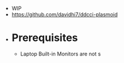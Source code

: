 - WIP
- https://github.com/davidhi7/ddcci-plasmoid
- # Prerequisites
	- Laptop Built-in Monitors are not s